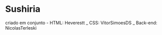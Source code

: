 # Sushiria
criado em conjunto -   HTML: Heverestt  _  CSS: VitorSimoesDS  _  Back-end: NicolasTerleski

